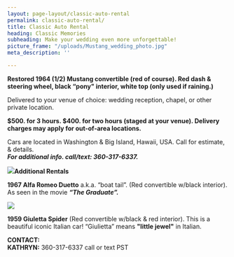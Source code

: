 ```yaml
---
layout: page-layout/classic-auto-rental
permalink: classic-auto-rental/
title: Classic Auto Rental
heading: Classic Memories
subheading: Make your wedding even more unforgettable!
picture_frame: "/uploads/Mustang_wedding_photo.jpg"
meta_description: ''

---
```

**Restored 1964 (1/2) Mustang convertible (red of course). Red dash & steering wheel, black “pony" interior, white top (only used if raining.)**

Delivered to your venue of choice: wedding reception, chapel, or other private location.

**$500. for 3 hours. $400. for two hours (staged at your venue). Delivery charges may apply for out-of-area locations.** 

Cars are located in Washington & Big Island, Hawaii, USA.  Call for estimate, & details.  
**_For additional info. call/text: 360-317-6337._**

![](https://res.cloudinary.com/wesedholm/image/upload/v1544346157/mustang-photo-stack-larger.jpg)**Additional Rentals**

**1967 Alfa Romeo Duetto** a.k.a. “boat tail”. (Red convertible w/black interior). As seen in the movie **_“The Graduate”._**

![](https://res.cloudinary.com/wesedholm/image/upload/w_800,q_90/v1544345602/CLASSIC-RENTAL-DUETTO-.jpg)

**1959 Giuletta Spider** (Red convertible w/black & red interior). This is a beautiful iconic Italian car! “Giulietta” means **"little jewel"** in Italian.

**CONTACT:**  
**KATHRYN:** 360-317-6337 call or text PST